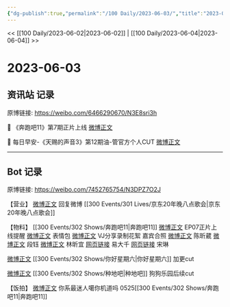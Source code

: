 ```yaml
---
{"dg-publish":true,"permalink":"/100 Daily/2023-06-03/","title":"2023-06-03","created":"2023-06-05T15:18:07.912+08:00","updated":"2023-06-05T15:41:46.297+08:00"}
---
```



<< [[100 Daily/2023-06-02\|2023-06-02]] | [[100 Daily/2023-06-04\|2023-06-04]] >>

# 2023-06-03

## 资讯站 记录

原博链接: https://weibo.com/6466290670/N3E8sri3h

💫 《奔跑吧11》第7期正片上线 [微博正文](https://weibo.com/6466290670/4908503464153438)

💫 每日早安-《天赐的声音3》第12期油-管官方个人CUT [微博正文](https://weibo.com/6466290670/4908445163849213)

---
## Bot 记录

原博链接: https://weibo.com/7452765754/N3DPZ7O2J

【营业】
[微博正文](http://weibo.com/1736988591/N3b5UuL7a) 回复微博 [[300 Events/301 Lives/京东20年晚八点歌会\|京东20年晚八点歌会]]

【物料】
[[300 Events/302 Shows/奔跑吧11\|奔跑吧11]]
[微博正文](http://weibo.com/5242381821/N3z8DDC7f) EP07正片上线提醒
[微博正文](http://weibo.com/5242381821/N3BjJ9SkH) 表情包
[微博正文](http://weibo.com/6201405724/N3Ci0rcP0) VJ分享录制花絮
嘉宾合照
[微博正文](http://weibo.com/7340190017/N3zCdt77L) 陈昕葳
[微博正文](http://weibo.com/6258789512/N3BH2FlTJ) 段钰
[微博正文](http://weibo.com/1688794861/N3ueRycVt) 林昕宜
[网页链接](https://weibo.cn/sinaurl?u=http%3A%2F%2Fxhslink.com%2FazCeLq) 易大千
[网页链接](https://weibo.cn/sinaurl?u=http%3A%2F%2Fxhslink.com%2FGgsiLq) 宋琳

[微博正文](http://weibo.com/2276986040/N3D4ku97Y) [[300 Events/302 Shows/你好星期六\|你好星期六]] 加更cut

[微博正文](http://weibo.com/7633014126/N3zS9lbzz) [[300 Events/302 Shows/种地吧\|种地吧]] 狗狗乐园后续cut

【饭拍】
[微博正文](http://weibo.com/7724525486/N3C2H6Qrm) 你系最迷人噶你机道吗 0525[[300 Events/302 Shows/奔跑吧11\|奔跑吧11]]
